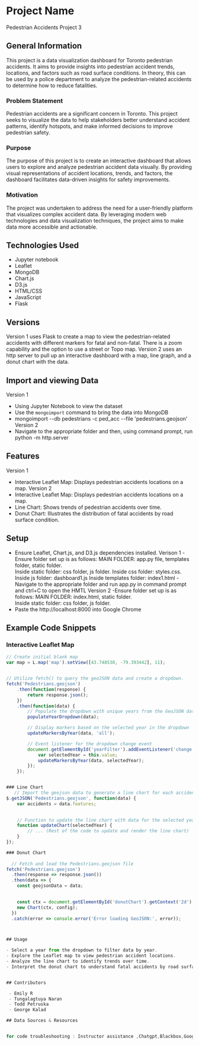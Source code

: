 
# Project Name
Pedestrian Accidents  Project 3 

## General Information

This project is a data visualization dashboard for Toronto pedestrian accidents. It aims to provide insights into pedestrian accident trends, locations, and factors such as road surface conditions.  In theory, this can be used by a police department to analyze the pedestrian-related accidents to determine how to reduce fatalities.

### Problem Statement

Pedestrian accidents are a significant concern in Toronto. This project seeks to visualize the data to help stakeholders better understand accident patterns, identify hotspots, and make informed decisions to improve pedestrian safety.

### Purpose

The purpose of this project is to create an interactive dashboard that allows users to explore and analyze pedestrian accident data visually. By providing visual representations of accident locations, trends, and factors, the dashboard facilitates data-driven insights for safety improvements.

### Motivation

The project was undertaken to address the need for a user-friendly platform that visualizes complex accident data. By leveraging modern web technologies and data visualization techniques, the project aims to make data more accessible and actionable.

## Technologies Used

- Jupyter notebook 
- Leaflet 
- MongoDB
- Chart.js 
- D3.js 
- HTML/CSS
- JavaScript
- Flask

## Versions
Version 1 uses Flask to create a map to view the pedestrian-related accidents with different markers for fatal and non-fatal.  There is a zoom capability and the option to use a street or Topo map.
Version 2 uses an http server to pull up an interactive dashboard with a map, line graph, and a donut chart with the data.  

## Import and viewing Data
Version 1
- Using Jupyter Notebook to view the dataset 
- Use the `mongoimport` command to bring the data into MongoDB
- mongoimport --db pedestrians -c ped_acc --file 'pedestrians.geojson'
Version 2
- Navigate to the appropriate folder and then, using command prompt, run python -m http.server


## Features
Version 1
- Interactive Leaflet Map: Displays pedestrian accidents locations on a map.
Version 2
- Interactive Leaflet Map: Displays pedestrian accidents locations on a map.
- Line Chart: Shows trends of pedestrian accidents over time.
- Donut Chart: Illustrates the distribution of fatal accidents by road surface condition.


## Setup

- Ensure Leaflet, Chart.js, and D3.js dependencies installed.
Verison 1
-Ensure folder set up is as follows:  MAIN FOLDER: app.py file, templates folder, static folder.  
											Inside static folder: css folder, js folder. 
												Inside css folder: styles.css. 
												Inside js folder: dashboard1.js
											Inside templates folder: index1.html
-Navigate to the appropriate folder and run app.py in command prompt and ctrl+C to open the HMTL
Version 2
-Ensure folder set up is as follows:  MAIN FOLDER: index.html, static folder.  
											Inside static folder: css folder, js folder. 
- Paste the http://localhost:8000 into Google Chrome

## Example Code Snippets

### Interactive Leaflet Map

```javascript
// Create initial blank map
var map = L.map('map').setView([43.748530, -79.393442], 11);


// Utilize fetch() to query the geoJSON data and create a dropdown.
fetch('Pedestrians.geojson')
    .then(function(response) {
        return response.json();
    })
    .then(function(data) {
        // Populate the dropdown with unique years from the GeoJSON data
        populateYearDropdown(data);

        // Display markers based on the selected year in the dropdown
        updateMarkersByYear(data, 'all');

        // Event listener for the dropdown change event
        document.getElementById('yearFilter').addEventListener('change', function() {
            var selectedYear = this.value;
            updateMarkersByYear(data, selectedYear);
        });
    });


### Line Chart 
   // Import the geojson data to generate a line chart for each accident and by month and year.
$.getJSON('Pedestrians.geojson', function(data) {
    var accidents = data.features;

    
    // Function to update the line chart with data for the selected year
    function updateChart(selectedYear) {
        // ... (Rest of the code to update and render the line chart)
    }
});

### Donut Chart 
  
  // Fetch and load the Pedestrians.geojson file
fetch('Pedestrians.geojson')
  .then(response => response.json())
  .then(data => {
    const geojsonData = data;

    
    const ctx = document.getElementById('donutChart').getContext('2d');
    new Chart(ctx, config);
  })
  .catch(error => console.error('Error loading GeoJSON:', error));



## Usage

- Select a year from the dropdown to filter data by year.
- Explore the Leaflet map to view pedestrian accident locations.
- Analyze the line chart to identify trends over time.
- Interpret the donut chart to understand fatal accidents by road surface condition.


## Contributors

 - Emily R 
 - Tungalagtuya Naran 
 - Todd Petruska  
 - George Kalad

## Data Sources & Resources


for code troubleshooting : Instructor assistance ,Chatgpt,Blackbox,Google,Stackoverflow

